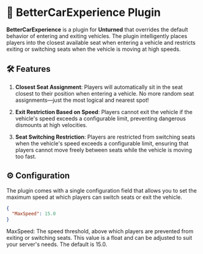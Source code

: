 # 🚗 BetterCarExperience Plugin

**BetterCarExperience** is a plugin for **Unturned** that overrides the default behavior of entering and exiting vehicles. The plugin intelligently places players into the closest available seat when entering a vehicle and restricts exiting or switching seats when the vehicle is moving at high speeds.

## 🛠️ Features

1. **Closest Seat Assignment**: Players will automatically sit in the seat closest to their position when entering a vehicle. No more random seat assignments—just the most logical and nearest spot!

2. **Exit Restriction Based on Speed**: Players cannot exit the vehicle if the vehicle's speed exceeds a configurable limit, preventing dangerous dismounts at high velocities.

3. **Seat Switching Restriction**: Players are restricted from switching seats when the vehicle's speed exceeds a configurable limit, ensuring that players cannot move freely between seats while the vehicle is moving too fast.

## ⚙️ Configuration

The plugin comes with a single configuration field that allows you to set the maximum speed at which players can switch seats or exit the vehicle.

```json
{
  "MaxSpeed": 15.0
}
```

MaxSpeed: The speed threshold, above which players are prevented from exiting or switching seats. This value is a float and can be adjusted to suit your server's needs. The default is 15.0.

